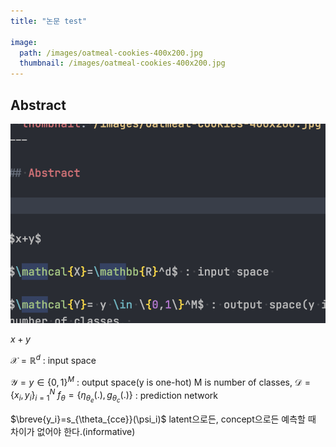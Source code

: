 ```yaml
---
title: "논문 test"

image: 
  path: /images/oatmeal-cookies-400x200.jpg
  thumbnail: /images/oatmeal-cookies-400x200.jpg
---
```


## Abstract

![](/images/2023-06-07-15-39-47.png)

$x+y$

$\mathcal{X}=\mathbb{R}^d$ : input space 

$\mathcal{Y}= y \in \{0,1\}^M$ : output space(y is one-hot) M is number of classes, 
$\mathcal{D}=\{x_i, y_i\}^N_{i=1}$
$f_\theta=\{\eta_{\theta_e}(.),g_{\theta_c}(.)\}$ : prediction network

$\breve{y_i}=s_{\theta_{cce}}(\psi_i)$ latent으로든, concept으로든 예측할 때 차이가 없어야 한다.(informative)